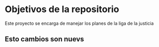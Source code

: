 # Objetivos de la repositorio

Este proyecto se encarga de manejar los planes de la liga de la justicia


## Esto cambios son nuevs 